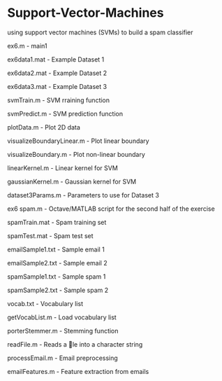 # Support-Vector-Machines
using support vector machines (SVMs) to build a spam classifier

ex6.m - main1

ex6data1.mat - Example Dataset 1

ex6data2.mat - Example Dataset 2

ex6data3.mat - Example Dataset 3

svmTrain.m - SVM rraining function

svmPredict.m - SVM prediction function

plotData.m - Plot 2D data

visualizeBoundaryLinear.m - Plot linear boundary

visualizeBoundary.m - Plot non-linear boundary

linearKernel.m - Linear kernel for SVM

gaussianKernel.m - Gaussian kernel for SVM

dataset3Params.m - Parameters to use for Dataset 3

ex6 spam.m - Octave/MATLAB script for the second half of the exercise

spamTrain.mat - Spam training set

spamTest.mat - Spam test set

emailSample1.txt - Sample email 1

emailSample2.txt - Sample email 2

spamSample1.txt - Sample spam 1

spamSample2.txt - Sample spam 2

vocab.txt - Vocabulary list

getVocabList.m - Load vocabulary list

porterStemmer.m - Stemming function

readFile.m - Reads a le into a character string


processEmail.m - Email preprocessing

emailFeatures.m - Feature extraction from emails
